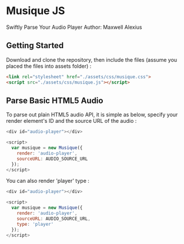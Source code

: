 # Musique JS
Swiftly Parse Your Audio Player
Author: Maxwell Alexius

## Getting Started
Download and clone the repository, then include the files (assume you placed the files into assets folder) :

```html
<link rel="stylesheet" href="./assets/css/musique.css">
<script src="./assets/css/musique.js"></script>
```

## Parse Basic HTML5 Audio
To parse out plain HTML5 audio API, it is simple as below, specify your render element's ID and the source URL of the audio :

```js
<div id="audio-player"></div>

<script>
  var musique = new Musique({
    render: 'audio-player',
    sourceURL: AUDIO_SOURCE_URL
  });
</script>
```

You can also render 'player' type :

```js
<div id="audio-player"></div>

<script>
  var musique = new Musique({
    render: 'audio-player',
    sourceURL: AUDIO_SOURCE_URL,
    type: 'player'
  });
</script>
```